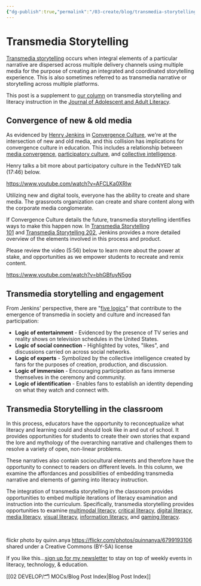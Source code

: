 ```yaml
---
{"dg-publish":true,"permalink":"/03-create/blog/transmedia-storytelling/","title":"Transmedia Storytelling","tags":["storytelling","transmedia"]}
---
```


# Transmedia Storytelling

[Transmedia storytelling](https://en.wikipedia.org/wiki/Transmedia_storytelling) occurs when integral elements of a particular narrative are dispersed across multiple delivery channels using multiple media for the purpose of creating an integrated and coordinated storytelling experience. This is also sometimes referred to as transmedia narrative or storytelling across multiple platforms.

This post is a supplement to [our column](http://wiobyrne.com/transmedia-storytelling-literacy-instruction/) on transmedia storytelling and literacy instruction in the [Journal of Adolescent and Adult Literacy](http://onlinelibrary.wiley.com/journal/10.1002/(ISSN)1936-2706).

## Convergence of new & old media

As evidenced by [Henry Jenkins](https://twitter.com/henryjenkins) in [Convergence Culture](http://nyupress.org/books/9780814742952/), we're at the intersection of new and old media, and this collision has implications for convergence culture in education. This includes a relationship between [media convergence](https://en.wikipedia.org/wiki/Technological_convergence#Media_convergence), [participatory culture](https://en.wikipedia.org/wiki/Participatory_culture), and [collective intelligence](https://en.wikipedia.org/wiki/Collective_intelligence).

Henry talks a bit more about participatory culture in the TedxNYED talk (17:46) below.

https://www.youtube.com/watch?v=AFCLKa0XRlw

Utilizing new and digital tools, everyone has the ability to create and share media. The grassroots organization can create and share content along with the corporate media conglomerate.

If Convergence Culture details the future, transmedia storytelling identifies ways to make this happen now. In [Transmedia Storytelling 101](http://henryjenkins.org/2007/03/transmedia_storytelling_101.html) and [Transmedia Storytelling 202](http://henryjenkins.org/2011/08/defining_transmedia_further_re.html), Jenkins provides a more detailed overview of the elements involved in this process and product.

Please review the video (5:56) below to learn more about the power at stake, and opportunities as we empower students to recreate and remix content.

https://www.youtube.com/watch?v=bhGBfuyN5gg

## Transmedia storytelling and engagement

From Jenkins' perspective, there are "[five logics](http://www.transmedialab.org/en/events/henry-jenkins-explains-his-vision-of-transmedia-and-audience-engagement/)" that contribute to the emergence of transmedia in society and culture and increased fan participation:

- **Logic of entertainment** - Evidenced by the presence of TV series and reality shows on television schedules in the United States.
- **Logic of social connection** - Highlighted by votes, "likes", and discussions carried on across social networks.
- **Logic of experts** - Symbolized by the collective intelligence created by fans for the purposes of creation, production, and discussion.
- **Logic of immersion** - Encouraging participation as fans immerse themselves in the ceremony and community.
- **Logic of identification** - Enables fans to establish an identity depending on what they watch and connect with.

## Transmedia Storytelling in the classroom

In this process, educators have the opportunity to reconceptualize what literacy and learning could and should look like in and out of school. It provides opportunities for students to create their own stories that expand the lore and mythology of the overarching narrative and challenges them to resolve a variety of open, non-linear problems.

These narratives also contain sociocultural elements and therefore have the opportunity to connect to readers on different levels. In this column, we examine the affordances and possibilities of embedding transmedia narrative and elements of gaming into literacy instruction.

The integration of transmedia storytelling in the classroom provides opportunities to embed multiple iterations of literacy examination and instruction into the curriculum. Specifically, transmedia storytelling provides opportunities to examine [multimodal literacy](http://www.ncte.org/governance/MultimodalLiteracies), [critical literacy](https://en.wikipedia.org/wiki/Critical_literacy), [digital literacy](https://en.wikipedia.org/wiki/Digital_literacy), [media literacy](https://en.wikipedia.org/wiki/Media_literacy), [visual literacy](https://en.wikipedia.org/wiki/Visual_literacy), [information literacy](https://en.wikipedia.org/wiki/Information_literacy), and [gaming literacy](http://ericzimmerman.com/files/texts/Chap_1_Zimmerman.pdf).

 

flickr photo by quinn.anya https://flickr.com/photos/quinnanya/6799193106 shared under a Creative Commons (BY-SA) license

If you like this…[sign up for my newsletter](http://wiobyrne.com/tldr/) to stay on top of weekly events in literacy, technology, & education.

[[02 DEVELOP/🗂️ MOCs/Blog Post Index\|Blog Post Index]]